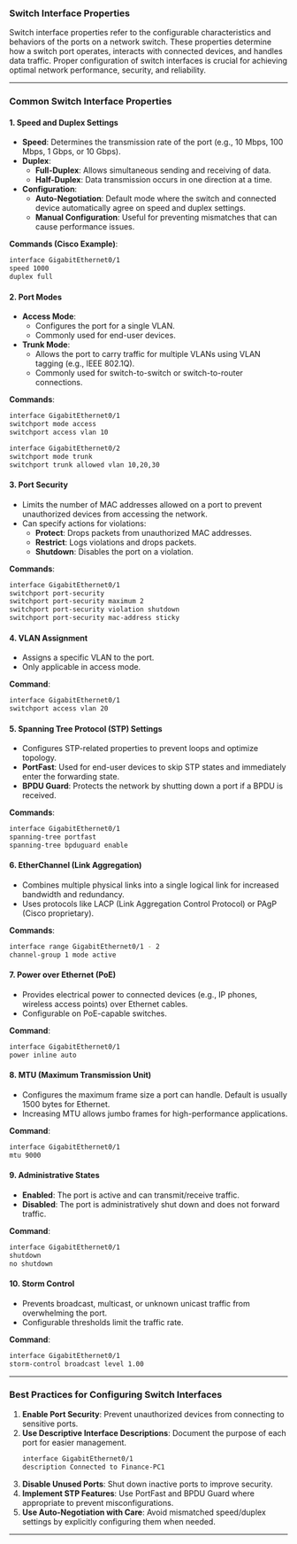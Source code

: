 ### **Switch Interface Properties**

Switch interface properties refer to the configurable characteristics and behaviors of the ports on a network switch. These properties determine how a switch port operates, interacts with connected devices, and handles data traffic. Proper configuration of switch interfaces is crucial for achieving optimal network performance, security, and reliability.

---

### **Common Switch Interface Properties**

#### 1. **Speed and Duplex Settings**
   - **Speed**: Determines the transmission rate of the port (e.g., 10 Mbps, 100 Mbps, 1 Gbps, or 10 Gbps).
   - **Duplex**:
     - **Full-Duplex**: Allows simultaneous sending and receiving of data.
     - **Half-Duplex**: Data transmission occurs in one direction at a time.
   - **Configuration**:
     - **Auto-Negotiation**: Default mode where the switch and connected device automatically agree on speed and duplex settings.
     - **Manual Configuration**: Useful for preventing mismatches that can cause performance issues.

   **Commands (Cisco Example)**:
   ```bash
   interface GigabitEthernet0/1
   speed 1000
   duplex full
   ```

#### 2. **Port Modes**
   - **Access Mode**:
     - Configures the port for a single VLAN.
     - Commonly used for end-user devices.
   - **Trunk Mode**:
     - Allows the port to carry traffic for multiple VLANs using VLAN tagging (e.g., IEEE 802.1Q).
     - Commonly used for switch-to-switch or switch-to-router connections.

   **Commands**:
   ```bash
   interface GigabitEthernet0/1
   switchport mode access
   switchport access vlan 10

   interface GigabitEthernet0/2
   switchport mode trunk
   switchport trunk allowed vlan 10,20,30
   ```

#### 3. **Port Security**
   - Limits the number of MAC addresses allowed on a port to prevent unauthorized devices from accessing the network.
   - Can specify actions for violations:
     - **Protect**: Drops packets from unauthorized MAC addresses.
     - **Restrict**: Logs violations and drops packets.
     - **Shutdown**: Disables the port on a violation.

   **Commands**:
   ```bash
   interface GigabitEthernet0/1
   switchport port-security
   switchport port-security maximum 2
   switchport port-security violation shutdown
   switchport port-security mac-address sticky
   ```

#### 4. **VLAN Assignment**
   - Assigns a specific VLAN to the port.
   - Only applicable in access mode.

   **Command**:
   ```bash
   interface GigabitEthernet0/1
   switchport access vlan 20
   ```

#### 5. **Spanning Tree Protocol (STP) Settings**
   - Configures STP-related properties to prevent loops and optimize topology.
   - **PortFast**: Used for end-user devices to skip STP states and immediately enter the forwarding state.
   - **BPDU Guard**: Protects the network by shutting down a port if a BPDU is received.

   **Commands**:
   ```bash
   interface GigabitEthernet0/1
   spanning-tree portfast
   spanning-tree bpduguard enable
   ```

#### 6. **EtherChannel (Link Aggregation)**
   - Combines multiple physical links into a single logical link for increased bandwidth and redundancy.
   - Uses protocols like LACP (Link Aggregation Control Protocol) or PAgP (Cisco proprietary).

   **Commands**:
   ```bash
   interface range GigabitEthernet0/1 - 2
   channel-group 1 mode active
   ```

#### 7. **Power over Ethernet (PoE)**
   - Provides electrical power to connected devices (e.g., IP phones, wireless access points) over Ethernet cables.
   - Configurable on PoE-capable switches.

   **Command**:
   ```bash
   interface GigabitEthernet0/1
   power inline auto
   ```

#### 8. **MTU (Maximum Transmission Unit)**
   - Configures the maximum frame size a port can handle. Default is usually 1500 bytes for Ethernet.
   - Increasing MTU allows jumbo frames for high-performance applications.

   **Command**:
   ```bash
   interface GigabitEthernet0/1
   mtu 9000
   ```

#### 9. **Administrative States**
   - **Enabled**: The port is active and can transmit/receive traffic.
   - **Disabled**: The port is administratively shut down and does not forward traffic.

   **Command**:
   ```bash
   interface GigabitEthernet0/1
   shutdown
   no shutdown
   ```

#### 10. **Storm Control**
   - Prevents broadcast, multicast, or unknown unicast traffic from overwhelming the port.
   - Configurable thresholds limit the traffic rate.

   **Command**:
   ```bash
   interface GigabitEthernet0/1
   storm-control broadcast level 1.00
   ```

---

### **Best Practices for Configuring Switch Interfaces**

1. **Enable Port Security**: Prevent unauthorized devices from connecting to sensitive ports.  
2. **Use Descriptive Interface Descriptions**: Document the purpose of each port for easier management.  
   ```bash
   interface GigabitEthernet0/1
   description Connected to Finance-PC1
   ```
3. **Disable Unused Ports**: Shut down inactive ports to improve security.  
4. **Implement STP Features**: Use PortFast and BPDU Guard where appropriate to prevent misconfigurations.  
5. **Use Auto-Negotiation with Care**: Avoid mismatched speed/duplex settings by explicitly configuring them when needed.  

---
